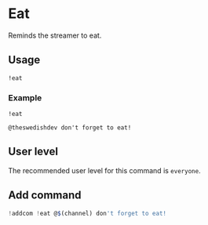 # Eat
Reminds the streamer to eat.

## Usage
`!eat`

### Example
`!eat`

```
@theswedishdev don't forget to eat!
```

## User level
The recommended user level for this command is `everyone`.

## Add command
```js
!addcom !eat @$(channel) don't forget to eat!
```
